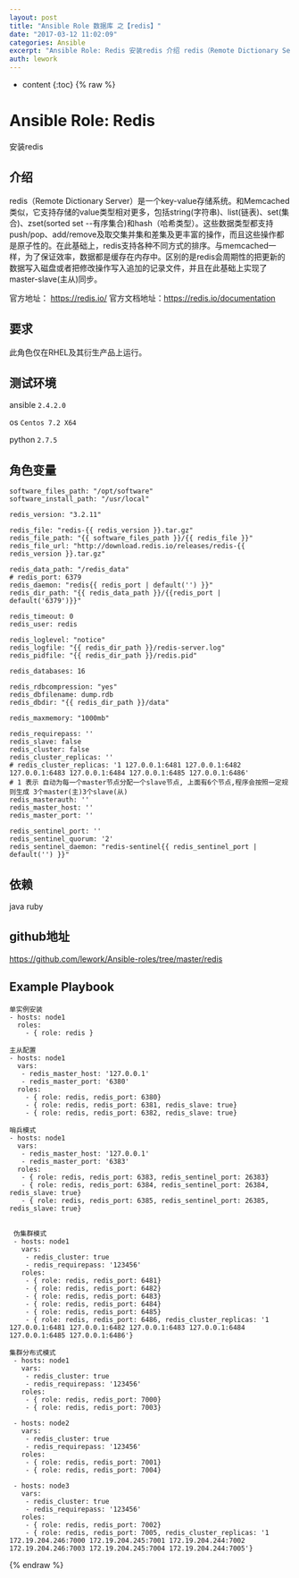 ```yaml
---
layout: post
title: "Ansible Role 数据库 之【redis】"
date: "2017-03-12 11:02:09"
categories: Ansible
excerpt: "Ansible Role: Redis 安装redis 介绍 redis（Remote Dictionary Server）是一个key-val..."
auth: lework
---
```

* content
{:toc}
{% raw %}

# Ansible Role: Redis

安装redis

## 介绍
redis（Remote Dictionary Server）是一个key-value存储系统。和Memcached类似，它支持存储的value类型相对更多，包括string(字符串)、list(链表)、set(集合)、zset(sorted set --有序集合)和hash（哈希类型）。这些数据类型都支持push/pop、add/remove及取交集并集和差集及更丰富的操作，而且这些操作都是原子性的。在此基础上，redis支持各种不同方式的排序。与memcached一样，为了保证效率，数据都是缓存在内存中。区别的是redis会周期性的把更新的数据写入磁盘或者把修改操作写入追加的记录文件，并且在此基础上实现了master-slave(主从)同步。

官方地址： https://redis.io/
官方文档地址：https://redis.io/documentation

## 要求

此角色仅在RHEL及其衍生产品上运行。

## 测试环境

ansible `2.4.2.0`

os `Centos 7.2 X64`

python `2.7.5`

## 角色变量
    software_files_path: "/opt/software"
    software_install_path: "/usr/local"

    redis_version: "3.2.11"

    redis_file: "redis-{{ redis_version }}.tar.gz"
    redis_file_path: "{{ software_files_path }}/{{ redis_file }}"
    redis_file_url: "http://download.redis.io/releases/redis-{{ redis_version }}.tar.gz"

    redis_data_path: "/redis_data"
    # redis_port: 6379
    redis_daemon: "redis{{ redis_port | default('') }}"
    redis_dir_path: "{{ redis_data_path }}/{{redis_port | default('6379')}}"

    redis_timeout: 0
    redis_user: redis

    redis_loglevel: "notice"
    redis_logfile: "{{ redis_dir_path }}/redis-server.log"
    redis_pidfile: "{{ redis_dir_path }}/redis.pid"

    redis_databases: 16

    redis_rdbcompression: "yes"
    redis_dbfilename: dump.rdb
    redis_dbdir: "{{ redis_dir_path }}/data"

    redis_maxmemory: "1000mb"

    redis_requirepass: ''
    redis_slave: false
    redis_cluster: false
    redis_cluster_replicas: ''
    # redis_cluster_replicas: '1 127.0.0.1:6481 127.0.0.1:6482 127.0.0.1:6483 127.0.0.1:6484 127.0.0.1:6485 127.0.0.1:6486'
    # 1 表示 自动为每一个master节点分配一个slave节点, 上面有6个节点,程序会按照一定规则生成 3个master(主)3个slave(从)
    redis_masterauth: ''
    redis_master_host: ''
    redis_master_port: ''

    redis_sentinel_port: ''
    redis_sentinel_quorum: '2'
    redis_sentinel_daemon: "redis-sentinel{{ redis_sentinel_port | default('') }}"
    

## 依赖

java ruby

## github地址
https://github.com/lework/Ansible-roles/tree/master/redis

## Example Playbook

    单实例安装
    - hosts: node1
      roles:
        - { role: redis }
        
    主从配置
    - hosts: node1
      vars:
       - redis_master_host: '127.0.0.1'
       - redis_master_port: '6380'
      roles:
        - { role: redis, redis_port: 6380}
        - { role: redis, redis_port: 6381, redis_slave: true}
        - { role: redis, redis_port: 6382, redis_slave: true}
        
    哨兵模式
    - hosts: node1
      vars:
       - redis_master_host: '127.0.0.1'
       - redis_master_port: '6383'
      roles:
       - { role: redis, redis_port: 6383, redis_sentinel_port: 26383}
       - { role: redis, redis_port: 6384, redis_sentinel_port: 26384, redis_slave: true}
       - { role: redis, redis_port: 6385, redis_sentinel_port: 26385, redis_slave: true}


     伪集群模式
     - hosts: node1
       vars:
        - redis_cluster: true
        - redis_requirepass: '123456'
       roles:
        - { role: redis, redis_port: 6481}
        - { role: redis, redis_port: 6482}
        - { role: redis, redis_port: 6483}
        - { role: redis, redis_port: 6484}
        - { role: redis, redis_port: 6485}
        - { role: redis, redis_port: 6486, redis_cluster_replicas: '1 127.0.0.1:6481 127.0.0.1:6482 127.0.0.1:6483 127.0.0.1:6484 127.0.0.1:6485 127.0.0.1:6486'}

    集群分布式模式
     - hosts: node1
       vars:
        - redis_cluster: true
        - redis_requirepass: '123456'
       roles:
        - { role: redis, redis_port: 7000}
        - { role: redis, redis_port: 7003}

     - hosts: node2
       vars:
        - redis_cluster: true
        - redis_requirepass: '123456'
       roles:
        - { role: redis, redis_port: 7001}
        - { role: redis, redis_port: 7004}

     - hosts: node3
       vars:
        - redis_cluster: true
        - redis_requirepass: '123456'
       roles:
        - { role: redis, redis_port: 7002}
        - { role: redis, redis_port: 7005, redis_cluster_replicas: '1 172.19.204.246:7000 172.19.204.245:7001 172.19.204.244:7002 172.19.204.246:7003 172.19.204.245:7004 172.19.204.244:7005'}
{% endraw %}
